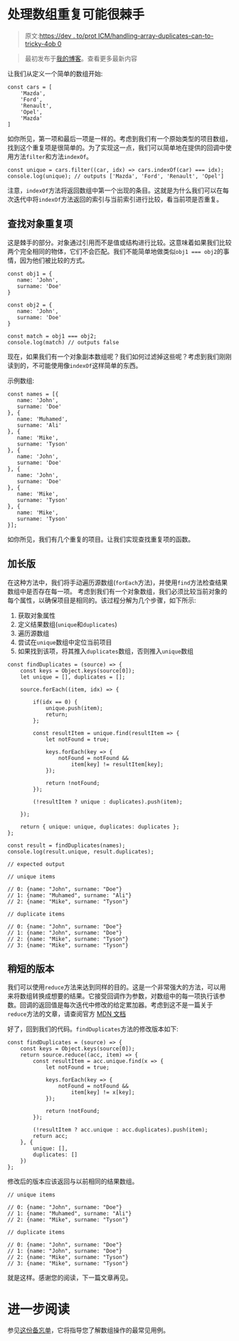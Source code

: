 # 处理数组重复可能很棘手

> 原文:[https://dev . to/prot ICM/handling-array-duplicates-can-to-tricky-4ob 0](https://dev.to/proticm/handling-array-duplicates-can-be-tricky-4ob0)

> 最初发布于[我的博客](https://www.devinduct.com/blogpost/17/handling-array-duplicates-can-be-tricky)。查看更多最新内容

让我们从定义一个简单的数组开始:

```
const cars = [
    'Mazda', 
    'Ford', 
    'Renault', 
    'Opel', 
    'Mazda'
] 
```

如你所见，第一项和最后一项是一样的。考虑到我们有一个原始类型的项目数组，找到这个重复项是很简单的。为了实现这一点，我们可以简单地在提供的回调中使用方法`filter`和方法`indexOf`。

```
const unique = cars.filter((car, idx) => cars.indexOf(car) === idx);
console.log(unique); // outputs ['Mazda', 'Ford', 'Renault', 'Opel'] 
```

注意，`indexOf`方法将返回数组中第一个出现的条目。这就是为什么我们可以在每次迭代中将`indexOf`方法返回的索引与当前索引进行比较，看当前项是否重复。

## [](#finding-object-duplicates)查找对象重复项

这是棘手的部分。对象通过引用而不是值或结构进行比较。这意味着如果我们比较两个完全相同的物体，它们不会匹配。我们不能简单地做类似`obj1 === obj2`的事情，因为他们被比较的方式。

```
const obj1 = {
   name: 'John',
   surname: 'Doe'
}

const obj2 = {
   name: 'John',
   surname: 'Doe'
}

const match = obj1 === obj2;
console.log(match) // outputs false 
```

现在，如果我们有一个对象副本数组呢？我们如何过滤掉这些呢？考虑到我们刚刚读到的，不可能使用像`indexOf`这样简单的东西。

示例数组:

```
const names = [{
   name: 'John',
   surname: 'Doe'
}, {
   name: 'Muhamed',
   surname: 'Ali'
}, {
   name: 'Mike',
   surname: 'Tyson'
}, {
   name: 'John',
   surname: 'Doe'
}, {
   name: 'John',
   surname: 'Doe'
}, {
   name: 'Mike',
   surname: 'Tyson'
}, {
   name: 'Mike',
   surname: 'Tyson'
}]; 
```

如你所见，我们有几个重复的项目。让我们实现查找重复项的函数。

## [](#the-longer-version)加长版

在这种方法中，我们将手动遍历源数组(`forEach`方法)，并使用`find`方法检查结果数组中是否存在每一项。
考虑到我们有一个对象数组，我们必须比较当前对象的每个属性，以确保项目是相同的。该过程分解为几个步骤，如下所示:

1.  获取对象属性
2.  定义结果数组(`unique`和`duplicates`)
3.  遍历源数组
4.  尝试在`unique`数组中定位当前项目
5.  如果找到该项，将其推入`duplicates`数组，否则推入`unique`数组

```
const findDuplicates = (source) => {
    const keys = Object.keys(source[0]);
    let unique = [], duplicates = [];

    source.forEach((item, idx) => {

        if(idx == 0) {
            unique.push(item);
            return;
        };

        const resultItem = unique.find(resultItem => {
            let notFound = true;

            keys.forEach(key => {
                notFound = notFound && 
                    item[key] != resultItem[key];
            });

            return !notFound;
        });

        (!resultItem ? unique : duplicates).push(item);

    });

    return { unique: unique, duplicates: duplicates };
};

const result = findDuplicates(names);
console.log(result.unique, result.duplicates);

// expected output

// unique items

// 0: {name: "John", surname: "Doe"}
// 1: {name: "Muhamed", surname: "Ali"}
// 2: {name: "Mike", surname: "Tyson"}

// duplicate items

// 0: {name: "John", surname: "Doe"}
// 1: {name: "John", surname: "Doe"}
// 2: {name: "Mike", surname: "Tyson"}
// 3: {name: "Mike", surname: "Tyson"} 
```

## [](#a-bit-shorter-version)稍短的版本

我们可以使用`reduce`方法来达到同样的目的。这是一个非常强大的方法，可以用来将数组转换成想要的结果。它接受回调作为参数，对数组中的每一项执行该参数。回调的返回值是每次迭代中修改的给定累加器。考虑到这不是一篇关于`reduce`方法的文章，请查阅官方 [MDN 文档](https://developer.mozilla.org/en-US/docs/Web/JavaScript/Reference/Global_Objects/Array/reduce)

好了，回到我们的代码。`findDuplicates`方法的修改版本如下:

```
const findDuplicates = (source) => {
    const keys = Object.keys(source[0]);
    return source.reduce((acc, item) => {
        const resultItem = acc.unique.find(x => {
            let notFound = true;

            keys.forEach(key => {
                notFound = notFound && 
                    item[key] != x[key];
            });

            return !notFound;
        });

        (!resultItem ? acc.unique : acc.duplicates).push(item);
        return acc;
    }, {
        unique: [],
        duplicates: []
    })
}; 
```

修改后的版本应该返回与以前相同的结果数组。

```
// unique items

// 0: {name: "John", surname: "Doe"}
// 1: {name: "Muhamed", surname: "Ali"}
// 2: {name: "Mike", surname: "Tyson"}

// duplicate items

// 0: {name: "John", surname: "Doe"}
// 1: {name: "John", surname: "Doe"}
// 2: {name: "Mike", surname: "Tyson"}
// 3: {name: "Mike", surname: "Tyson"} 
```

就是这样。感谢您的阅读，下一篇文章再见。

# [](#further-reading)进一步阅读

参见[这份备忘单](https://devinduct.com/cheatsheet/8/array-operations)，它将指导您了解数组操作的最常见用例。